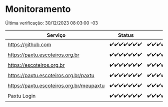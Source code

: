 # Monitoramento

Última verificação: 30/12/2023 08:03:00 -03

|Serviço|Status|Últimas 24h|
|---|---|---|
|https://github.com|<span title="2023-12-23: OK=24">✔️</span><span title="2023-12-24: OK=24">✔️</span><span title="2023-12-25: OK=24">✔️</span><span title="2023-12-26: OK=24">✔️</span><span title="2023-12-27: OK=24">✔️</span><span title="2023-12-28: OK=24">✔️</span><span title="2023-12-29: OK=11">✔️</span>|<span title="29/12/2023 08:04:00 -03 : 200">✔️</span><span title="29/12/2023 09:09:00 -03 : 200">✔️</span><span title="29/12/2023 10:07:00 -03 : 200">✔️</span><span title="29/12/2023 11:04:00 -03 : 200">✔️</span><span title="29/12/2023 12:05:00 -03 : 200">✔️</span><span title="29/12/2023 13:08:00 -03 : 200">✔️</span><span title="29/12/2023 14:04:00 -03 : 200">✔️</span><span title="29/12/2023 15:07:00 -03 : 200">✔️</span><span title="29/12/2023 16:03:00 -03 : 200">✔️</span><span title="29/12/2023 17:06:00 -03 : 200">✔️</span><span title="29/12/2023 18:04:00 -03 : 200">✔️</span><span title="29/12/2023 19:05:00 -03 : 200">✔️</span><span title="29/12/2023 20:06:00 -03 : 200">✔️</span><span title="29/12/2023 21:29:00 -03 : 200">✔️</span><span title="29/12/2023 22:41:00 -03 : 200">✔️</span><span title="29/12/2023 23:16:00 -03 : 200">✔️</span><span title="30/12/2023 00:06:00 -03 : 200">✔️</span><span title="30/12/2023 01:07:00 -03 : 200">✔️</span><span title="30/12/2023 02:04:00 -03 : 200">✔️</span><span title="30/12/2023 03:07:00 -03 : 200">✔️</span><span title="30/12/2023 04:04:00 -03 : 200">✔️</span><span title="30/12/2023 05:07:00 -03 : 200">✔️</span><span title="30/12/2023 06:04:00 -03 : 200">✔️</span><span title="30/12/2023 07:05:00 -03 : 200">✔️</span><span title="30/12/2023 08:03:00 -03 : 200">✔️</span>|
|https://paxtu.escoteiros.org.br|<span title="2023-12-23: OK=24">✔️</span><span title="2023-12-24: OK=24">✔️</span><span title="2023-12-25: OK=24">✔️</span><span title="2023-12-26: OK=24">✔️</span><span title="2023-12-27: OK=24">✔️</span><span title="2023-12-28: OK=24">✔️</span><span title="2023-12-29: OK=11">✔️</span>|<span title="29/12/2023 08:04:00 -03 : 200">✔️</span><span title="29/12/2023 09:09:00 -03 : 200">✔️</span><span title="29/12/2023 10:07:00 -03 : 200">✔️</span><span title="29/12/2023 11:04:00 -03 : 200">✔️</span><span title="29/12/2023 12:05:00 -03 : 200">✔️</span><span title="29/12/2023 13:08:00 -03 : 200">✔️</span><span title="29/12/2023 14:04:00 -03 : 200">✔️</span><span title="29/12/2023 15:07:00 -03 : 200">✔️</span><span title="29/12/2023 16:03:00 -03 : 200">✔️</span><span title="29/12/2023 17:06:00 -03 : 200">✔️</span><span title="29/12/2023 18:04:00 -03 : 200">✔️</span><span title="29/12/2023 19:05:00 -03 : 200">✔️</span><span title="29/12/2023 20:06:00 -03 : 200">✔️</span><span title="29/12/2023 21:29:00 -03 : 200">✔️</span><span title="29/12/2023 22:41:00 -03 : 200">✔️</span><span title="29/12/2023 23:16:00 -03 : 200">✔️</span><span title="30/12/2023 00:06:00 -03 : 200">✔️</span><span title="30/12/2023 01:07:00 -03 : 200">✔️</span><span title="30/12/2023 02:04:00 -03 : 200">✔️</span><span title="30/12/2023 03:07:00 -03 : 200">✔️</span><span title="30/12/2023 04:04:00 -03 : 200">✔️</span><span title="30/12/2023 05:07:00 -03 : 200">✔️</span><span title="30/12/2023 06:04:00 -03 : 200">✔️</span><span title="30/12/2023 07:05:00 -03 : 200">✔️</span><span title="30/12/2023 08:03:00 -03 : 200">✔️</span>|
|https://escoteiros.org.br|<span title="2023-12-23: OK=24">✔️</span><span title="2023-12-24: OK=24">✔️</span><span title="2023-12-25: OK=24">✔️</span><span title="2023-12-26: OK=24">✔️</span><span title="2023-12-27: OK=24">✔️</span><span title="2023-12-28: OK=24">✔️</span><span title="2023-12-29: OK=11">✔️</span>|<span title="29/12/2023 08:04:00 -03 : 200">✔️</span><span title="29/12/2023 09:09:00 -03 : 200">✔️</span><span title="29/12/2023 10:07:00 -03 : 200">✔️</span><span title="29/12/2023 11:04:00 -03 : 200">✔️</span><span title="29/12/2023 12:05:00 -03 : 200">✔️</span><span title="29/12/2023 13:08:00 -03 : 200">✔️</span><span title="29/12/2023 14:04:00 -03 : 200">✔️</span><span title="29/12/2023 15:07:00 -03 : 200">✔️</span><span title="29/12/2023 16:03:00 -03 : 200">✔️</span><span title="29/12/2023 17:06:00 -03 : 200">✔️</span><span title="29/12/2023 18:04:00 -03 : 200">✔️</span><span title="29/12/2023 19:05:00 -03 : 200">✔️</span><span title="29/12/2023 20:06:00 -03 : 200">✔️</span><span title="29/12/2023 21:29:00 -03 : 200">✔️</span><span title="29/12/2023 22:41:00 -03 : 200">✔️</span><span title="29/12/2023 23:16:00 -03 : 200">✔️</span><span title="30/12/2023 00:06:00 -03 : 200">✔️</span><span title="30/12/2023 01:07:00 -03 : 200">✔️</span><span title="30/12/2023 02:04:00 -03 : 200">✔️</span><span title="30/12/2023 03:07:00 -03 : 200">✔️</span><span title="30/12/2023 04:04:00 -03 : 200">✔️</span><span title="30/12/2023 05:07:00 -03 : 200">✔️</span><span title="30/12/2023 06:04:00 -03 : 200">✔️</span><span title="30/12/2023 07:05:00 -03 : 200">✔️</span><span title="30/12/2023 08:03:00 -03 : 200">✔️</span>|
|https://paxtu.escoteiros.org.br/paxtu|<span title="2023-12-23: OK=24">✔️</span><span title="2023-12-24: OK=24">✔️</span><span title="2023-12-25: OK=24">✔️</span><span title="2023-12-26: OK=24">✔️</span><span title="2023-12-27: OK=24">✔️</span><span title="2023-12-28: OK=24">✔️</span><span title="2023-12-29: OK=11">✔️</span>|<span title="29/12/2023 08:04:00 -03 : 200">✔️</span><span title="29/12/2023 09:09:00 -03 : 200">✔️</span><span title="29/12/2023 10:07:00 -03 : 200">✔️</span><span title="29/12/2023 11:04:00 -03 : 200">✔️</span><span title="29/12/2023 12:05:00 -03 : 200">✔️</span><span title="29/12/2023 13:08:00 -03 : 200">✔️</span><span title="29/12/2023 14:04:00 -03 : 200">✔️</span><span title="29/12/2023 15:07:00 -03 : 200">✔️</span><span title="29/12/2023 16:03:00 -03 : 200">✔️</span><span title="29/12/2023 17:06:00 -03 : 200">✔️</span><span title="29/12/2023 18:04:00 -03 : 200">✔️</span><span title="29/12/2023 19:05:00 -03 : 200">✔️</span><span title="29/12/2023 20:06:00 -03 : 200">✔️</span><span title="29/12/2023 21:29:00 -03 : 200">✔️</span><span title="29/12/2023 22:41:00 -03 : 200">✔️</span><span title="29/12/2023 23:16:00 -03 : 200">✔️</span><span title="30/12/2023 00:07:00 -03 : 200">✔️</span><span title="30/12/2023 01:07:00 -03 : 200">✔️</span><span title="30/12/2023 02:04:00 -03 : 200">✔️</span><span title="30/12/2023 03:07:00 -03 : 200">✔️</span><span title="30/12/2023 04:04:00 -03 : 200">✔️</span><span title="30/12/2023 05:07:00 -03 : 200">✔️</span><span title="30/12/2023 06:04:00 -03 : 200">✔️</span><span title="30/12/2023 07:05:00 -03 : 200">✔️</span><span title="30/12/2023 08:03:00 -03 : 200">✔️</span>|
|https://paxtu.escoteiros.org.br/meupaxtu|<span title="2023-12-23: OK=24">✔️</span><span title="2023-12-24: OK=24">✔️</span><span title="2023-12-25: OK=24">✔️</span><span title="2023-12-26: OK=24">✔️</span><span title="2023-12-27: OK=24">✔️</span><span title="2023-12-28: OK=24">✔️</span><span title="2023-12-29: OK=11">✔️</span>|<span title="29/12/2023 08:04:00 -03 : 200">✔️</span><span title="29/12/2023 09:09:00 -03 : 200">✔️</span><span title="29/12/2023 10:07:00 -03 : 200">✔️</span><span title="29/12/2023 11:04:00 -03 : 200">✔️</span><span title="29/12/2023 12:05:00 -03 : 200">✔️</span><span title="29/12/2023 13:08:00 -03 : 200">✔️</span><span title="29/12/2023 14:04:00 -03 : 200">✔️</span><span title="29/12/2023 15:07:00 -03 : 200">✔️</span><span title="29/12/2023 16:03:00 -03 : 200">✔️</span><span title="29/12/2023 17:06:00 -03 : 200">✔️</span><span title="29/12/2023 18:04:00 -03 : 200">✔️</span><span title="29/12/2023 19:05:00 -03 : 200">✔️</span><span title="29/12/2023 20:06:00 -03 : 200">✔️</span><span title="29/12/2023 21:29:00 -03 : 200">✔️</span><span title="29/12/2023 22:41:00 -03 : 200">✔️</span><span title="29/12/2023 23:16:00 -03 : 200">✔️</span><span title="30/12/2023 00:07:00 -03 : 200">✔️</span><span title="30/12/2023 01:07:00 -03 : 200">✔️</span><span title="30/12/2023 02:04:00 -03 : 200">✔️</span><span title="30/12/2023 03:07:00 -03 : 200">✔️</span><span title="30/12/2023 04:04:00 -03 : 200">✔️</span><span title="30/12/2023 05:07:00 -03 : 200">✔️</span><span title="30/12/2023 06:04:00 -03 : 200">✔️</span><span title="30/12/2023 07:05:00 -03 : 200">✔️</span><span title="30/12/2023 08:03:00 -03 : 200">✔️</span>|
|Paxtu Login|<span title="2023-12-23: OK=24">✔️</span><span title="2023-12-24: OK=24">✔️</span><span title="2023-12-25: OK=24">✔️</span><span title="2023-12-26: OK=24">✔️</span><span title="2023-12-27: OK=24">✔️</span><span title="2023-12-28: OK=24">✔️</span><span title="2023-12-29: OK=11">✔️</span>|<span title="29/12/2023 08:04:00 -03 : 200">✔️</span><span title="29/12/2023 09:09:00 -03 : 200">✔️</span><span title="29/12/2023 10:07:00 -03 : 200">✔️</span><span title="29/12/2023 11:04:00 -03 : 200">✔️</span><span title="29/12/2023 12:05:00 -03 : 200">✔️</span><span title="29/12/2023 13:08:00 -03 : 200">✔️</span><span title="29/12/2023 14:04:00 -03 : 200">✔️</span><span title="29/12/2023 15:07:00 -03 : 200">✔️</span><span title="29/12/2023 16:03:00 -03 : 200">✔️</span><span title="29/12/2023 17:06:00 -03 : 200">✔️</span><span title="29/12/2023 18:04:00 -03 : 200">✔️</span><span title="29/12/2023 19:05:00 -03 : 200">✔️</span><span title="29/12/2023 20:06:00 -03 : 200">✔️</span><span title="29/12/2023 21:29:00 -03 : 200">✔️</span><span title="29/12/2023 22:41:00 -03 : 200">✔️</span><span title="29/12/2023 23:16:00 -03 : 200">✔️</span><span title="30/12/2023 00:07:00 -03 : 200">✔️</span><span title="30/12/2023 01:07:00 -03 : 200">✔️</span><span title="30/12/2023 02:04:00 -03 : 200">✔️</span><span title="30/12/2023 03:07:00 -03 : 200">✔️</span><span title="30/12/2023 04:04:00 -03 : 200">✔️</span><span title="30/12/2023 05:07:00 -03 : 200">✔️</span><span title="30/12/2023 06:04:00 -03 : 200">✔️</span><span title="30/12/2023 07:05:00 -03 : 200">✔️</span><span title="30/12/2023 08:03:00 -03 : 200">✔️</span>|
